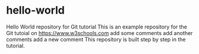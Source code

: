 # hello-world
Hello World repository for Git tutorial
This is an example repository for the Git tutoial on https://www.w3schools.com
add some comments
add another comments
add a new comment
This repository is built step by step in the tutorial.
